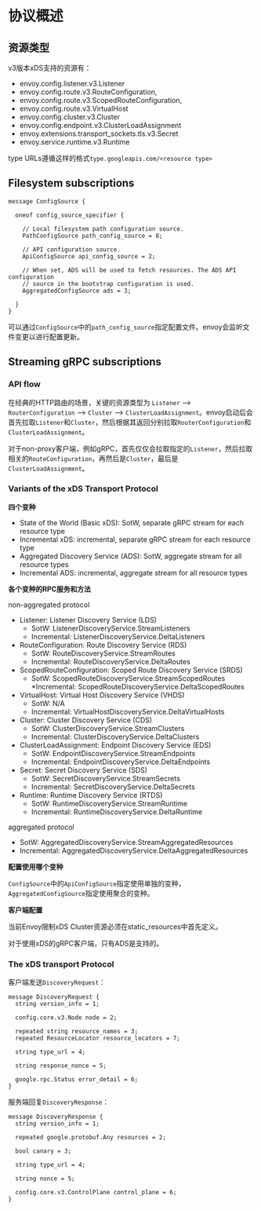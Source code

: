 # 协议概述

## 资源类型

v3版本xDS支持的资源有：
* envoy.config.listener.v3.Listener
* envoy.config.route.v3.RouteConfiguration,
* envoy.config.route.v3.ScopedRouteConfiguration,
* envoy.config.route.v3.VirtualHost
* envoy.config.cluster.v3.Cluster
* envoy.config.endpoint.v3.ClusterLoadAssignment
* envoy.extensions.transport_sockets.tls.v3.Secret
* envoy.service.runtime.v3.Runtime

type URLs遵循这样的格式`type.googleapis.com/<resource type>`

## Filesystem subscriptions

```
message ConfigSource {

  oneof config_source_specifier {

    // Local filesystem path configuration source.
    PathConfigSource path_config_source = 8;

    // API configuration source.
    ApiConfigSource api_config_source = 2;

    // When set, ADS will be used to fetch resources. The ADS API configuration
    // source in the bootstrap configuration is used.
    AggregatedConfigSource ads = 3;

  }
}
```

可以通过`ConfigSource`中的`path_config_source`指定配置文件。envoy会监听文件变更以进行配置更新。


## Streaming gRPC subscriptions

### API flow

在经典的HTTP路由的场景，关键的资源类型为 `Listener` --> `RouterConfiguration` --> `Cluster` --> `ClusterLoadAssignment`。envoy启动后会首先拉取`Listener`和`Cluster`，然后根据其返回分别拉取`RouterConfiguration`和`ClusterLoadAssignment`。

对于non-proxy客户端，例如gRPC，首先仅仅会拉取指定的`Listener`，然后拉取相关的`RouteConfiguration`，再然后是`Cluster`，最后是`ClusterLoadAssignment`。


### Variants of the xDS Transport Protocol

**四个变种**

* State of the World (Basic xDS): SotW, separate gRPC stream for each resource type
* Incremental xDS: incremental, separate gRPC stream for each resource type
* Aggregated Discovery Service (ADS): SotW, aggregate stream for all resource types
* Incremental ADS: incremental, aggregate stream for all resource types



**各个变种的RPC服务和方法**

non-aggregated protocol

* Listener: Listener Discovery Service (LDS)
  * SotW: ListenerDiscoveryService.StreamListeners
  * Incremental: ListenerDiscoveryService.DeltaListeners
* RouteConfiguration: Route Discovery Service (RDS)
  * SotW: RouteDiscoveryService.StreamRoutes
  * Incremental: RouteDiscoveryService.DeltaRoutes
* ScopedRouteConfiguration: Scoped Route Discovery Service (SRDS)
  * SotW: ScopedRouteDiscoveryService.StreamScopedRoutes
  *Incremental: ScopedRouteDiscoveryService.DeltaScopedRoutes
* VirtualHost: Virtual Host Discovery Service (VHDS)
  * SotW: N/A
  * Incremental: VirtualHostDiscoveryService.DeltaVirtualHosts
* Cluster: Cluster Discovery Service (CDS)
  * SotW: ClusterDiscoveryService.StreamClusters
  * Incremental: ClusterDiscoveryService.DeltaClusters
* ClusterLoadAssignment: Endpoint Discovery Service (EDS)
  * SotW: EndpointDiscoveryService.StreamEndpoints
  * Incremental: EndpointDiscoveryService.DeltaEndpoints
* Secret: Secret Discovery Service (SDS)
  * SotW: SecretDiscoveryService.StreamSecrets
  * Incremental: SecretDiscoveryService.DeltaSecrets
* Runtime: Runtime Discovery Service (RTDS)
  * SotW: RuntimeDiscoveryService.StreamRuntime
  * Incremental: RuntimeDiscoveryService.DeltaRuntime

aggregated protocol

* SotW: AggregatedDiscoveryService.StreamAggregatedResources
* Incremental: AggregatedDiscoveryService.DeltaAggregatedResources

**配置使用哪个变种**

`ConfigSource`中的`ApiConfigSource`指定使用单独的变种，`AggregatedConfigSource`指定使用聚合的变种。

**客户端配置**

当前Envoy限制xDS Cluster资源必须在static_resources中首先定义。

对于使用xDS的gRPC客户端，只有ADS是支持的。

### The xDS transport Protocol


客户端发送`DiscoveryRequest`：
```proto3
message DiscoveryRequest {
  string version_info = 1;

  config.core.v3.Node node = 2;

  repeated string resource_names = 3;
  repeated ResourceLocator resource_locators = 7;

  string type_url = 4;

  string response_nonce = 5;

  google.rpc.Status error_detail = 6;
}
```

服务端回复`DiscoveryResponse`：
```proto3
message DiscoveryResponse {
  string version_info = 1;

  repeated google.protobuf.Any resources = 2;

  bool canary = 3;

  string type_url = 4;

  string nonce = 5;

  config.core.v3.ControlPlane control_plane = 6;
}
```